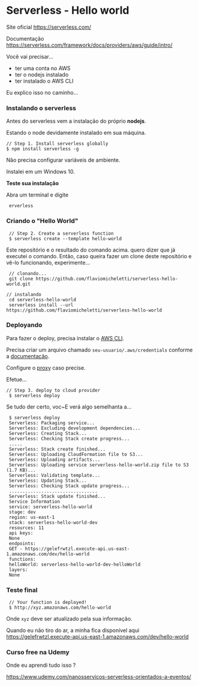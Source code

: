 # Serverless - Hello world

Site oficial https://serverless.com/

Documentação https://serverless.com/framework/docs/providers/aws/guide/intro/  

Você vai precisar...

+ ter uma conta no AWS
+ ter o nodejs instalado
+ ter instalado o AWS CLI

Eu explico isso no caminho...


### Instalando o serverless

Antes do serverless vem a instalação do próprio __nodejs__.

Estando o node devidamente instalado em sua máquina.

    // Step 1. Install serverless globally
    $ npm install serverless -g

Não precisa configurar variáveis de ambiente.

Instalei em um Windows 10.  

__Teste sua instalação__

Abra um terminal e digite 
    
     erverless
      

### Criando o "Hello World"

     // Step 2. Create a serverless function
     $ serverless create --template hello-world

Este repositório e o resultado do comando acima. quero dizer que já executei o comando. 
Então, caso queira fazer um clone deste repositório e vê-lo funcionando, experimente...

     // clonando...
     git clone https://github.com/flaviomicheletti/serverless-hello-world.git
    
	// instalando
     cd serverless-hello-world
     serverless install --url https://github.com/flaviomicheletti/serverless-hello-world    

  

### Deployando  

Para fazer o deploy, precisa instalar o [AWS CLI](https://docs.aws.amazon.com/cli/).  

Precisa criar um arquivo chamado `seu-usuario/.aws/credentials` conforme a [documentação](https://docs.aws.amazon.com/pt_br/cli/latest/userguide/cli-configure-files.html).  
  
Configure o [proxy](configurando-o-proxy.md) caso precise.

Efetue...  

    // Step 3. deploy to cloud provider
     $ serverless deploy

Se tudo der certo, voc~E verá algo semelhanta a...

     $ serverless deploy
     Serverless: Packaging service...
     Serverless: Excluding development dependencies...
     Serverless: Creating Stack...
     Serverless: Checking Stack create progress...
     .....
     Serverless: Stack create finished...
     Serverless: Uploading CloudFormation file to S3...
     Serverless: Uploading artifacts...
     Serverless: Uploading service serverless-hello-world.zip file to S3 (1.7 KB)...
     Serverless: Validating template...
     Serverless: Updating Stack...
     Serverless: Checking Stack update progress...
     .................................
     Serverless: Stack update finished...
     Service Information
     service: serverless-hello-world
     stage: dev
     region: us-east-1
     stack: serverless-hello-world-dev
     resources: 11
     api keys:
     None
     endpoints:
     GET - https://gelefrwtzl.execute-api.us-east-1.amazonaws.com/dev/hello-world
     functions:
     helloWorld: serverless-hello-world-dev-helloWorld
     layers:
     None


### Teste final

     // Your function is deployed!
     $ http://xyz.amazonaws.com/hello-world

Onde `xyz` deve ser atualizado pela sua informação.

Quando eu não tiro do ar, a minha fica disponível aqui https://gelefrwtzl.execute-api.us-east-1.amazonaws.com/dev/hello-world  


### Curso free na Udemy

Onde eu aprendi tudo isso ?  

https://www.udemy.com/nanosservicos-serverless-orientados-a-eventos/
